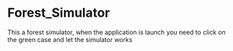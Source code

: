 # Forest_Simulator
This a forest simulator, when the application is launch you need to click on the green case and let the simulator works 


